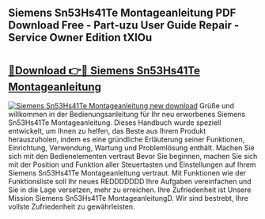 ## Siemens Sn53Hs41Te Montageanleitung PDF Download Free - Part-uzu User Guide Repair - Service Owner Edition tXlOu

# <h2><a href="http://df6ibg.blite.top/?on=Siemens+Sn53Hs41Te+Montageanleitung">🔗Download 👉🔴 Siemens Sn53Hs41Te Montageanleitung</a></h2>

[![Siemens Sn53Hs41Te Montageanleitung new download](https://i.imgur.com/lujVjoI.png)](http://df6ibg.blite.top/?on=Siemens+Sn53Hs41Te+Montageanleitung)
Grüße und willkommen in der Bedienungsanleitung für Ihr neu erworbenes Siemens Sn53Hs41Te Montageanleitung. Dieses Handbuch wurde speziell entwickelt, um Ihnen zu helfen, das Beste aus Ihrem Produkt herauszuholen, indem es eine gründliche Erläuterung seiner Funktionen, Einrichtung, Verwendung, Wartung und Problemlösung enthält. Machen Sie sich mit den Bedienelementen vertraut Bevor Sie beginnen, machen Sie sich mit der Position und Funktion aller Steuertasten und Einstellungen auf Ihrem Siemens Sn53Hs41Te Montageanleitung vertraut. Mit Funktionen wie der Funktionsliste soll Ihr neues REDDDDDDD Ihre Aufgaben vereinfachen und Sie in die Lage versetzen, mehr zu erreichen. Ihre Zufriedenheit ist Unsere Mission Siemens Sn53Hs41Te MontageanleitungD. Wir sind bestrebt, Ihre vollste Zufriedenheit zu gewährleisten.
